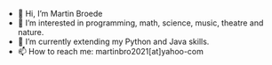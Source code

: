 - 👋 Hi, I’m Martin Broede
- 👀 I’m interested in programming, math, science, music, theatre and nature.
- 🌱 I’m currently extending my Python and Java skills.
- 📫 How to reach me: martinbro2021[at]yahoo-com

<!---
martinbro2021/martinbro2021 is a ✨ special ✨ repository because its `README.md` (this file) appears on your GitHub profile.
You can click the Preview link to take a look at your changes.
--->
